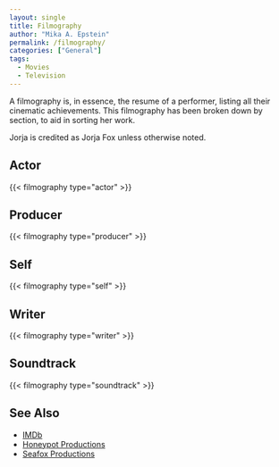 ```yaml
---
layout: single
title: Filmography
author: "Mika A. Epstein"
permalink: /filmography/
categories: ["General"]
tags:
  - Movies
  - Television
---
```

A filmography is, in essence, the resume of a performer, listing all their cinematic achievements. This filmography has been broken down by section, to aid in sorting her work.

Jorja is credited as Jorja Fox unless otherwise noted.

## Actor

{{< filmography type="actor" >}}

## Producer

{{< filmography type="producer" >}}

## Self

{{< filmography type="self" >}}

## Writer

{{< filmography type="writer" >}}

## Soundtrack

{{< filmography type="soundtrack" >}}

## See Also

* [IMDb](http://www.imdb.com/name/nm0289080/)
* [Honeypot Productions]( /library/honeypot/ )
* [Seafox Productions]( /library/seafox/ )
